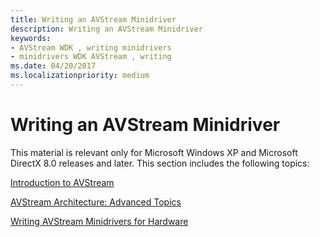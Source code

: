 ```yaml
---
title: Writing an AVStream Minidriver
description: Writing an AVStream Minidriver
keywords:
- AVStream WDK , writing minidrivers
- minidrivers WDK AVStream , writing
ms.date: 04/20/2017
ms.localizationpriority: medium
---
```


# Writing an AVStream Minidriver





This material is relevant only for Microsoft Windows XP and Microsoft DirectX 8.0 releases and later. This section includes the following topics:

[Introduction to AVStream](introduction-to-avstream.md)

[AVStream Architecture: Advanced Topics](avstream-architecture--advanced-topics.md)

[Writing AVStream Minidrivers for Hardware](writing-avstream-minidrivers-for-hardware.md)

 

 




